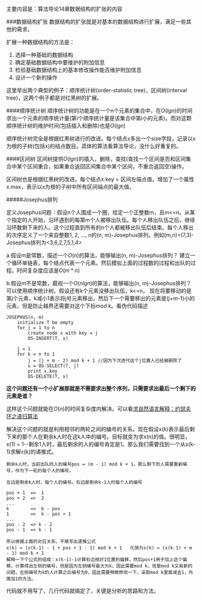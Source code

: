 主要内容是：算法导论14章数据结构的扩张的内容

###数据结构扩张
数据结构的扩张就是对基本的数据结构进行扩展，满足一些其他的需求。

扩展一种数据结构的方法是：
1. 选择一种基础的数据结构
2. 确定基础数据结构中要维护的附加信息
3. 检验基础数据结构上的基本修改操作能否维护附加信息
4. 设计一个新的操作


这里举出两个典型的例子：顺序统计树(order-statistic tree)，区间树(interval tree)，这两个例子都是对红黑树的扩展。


####顺序统计树
顺序统计树的功能是在一个n个元素的集合中，在$O(lgn)$的时间求出一个元素的顺序统计量(第i个顺序统计量是该集合中第i小的元素)。而对这颗顺序统计树的维护时间(包括插入和删除)也是$O(lgn)$

顺序统计树完全是根据红黑树进行的改进。每个结点x多出一个size字段，记录以x为根的子树(包括x)的结点数目。具体的算法看算法导论，没什么好重复的。

####区间树
区间树提供$O(lgn)$的插入，删除，查找(查找一个区间是否和区间集合中某个区间重合，如果重合返回区间集合中某个区间，不重合返回空)操作。


区间树也是根据红黑树的改进。每个结点x.key = 区间左端点值。增加了一个属性x.max，表示以x为根的子树中所有区间端点的最大值。


#####Josephus排列

定义Josephus问题：假设n个人围成一个圈，给定一个正整数m，且m<=n。从某个指定的人开始，沿环遇到的每第m个人被移出队伍。每个人移出队伍之后，继续沿环数剩下来的人。这个过程直到所有的n个人都被移出队伍后结束。每个人移出的次序定义了一个来自整数1, 2, ..., n的(n, m)-Josephus排列。例如(m,n)=(7,3)-Josephus排列为<3,6,2,7,5,1,4>

a.假设m是常数，描述一个$O(n)$的算法，能够输出(n, m)-Josephus排列？
建立一个循环单链表，每个结点代表一个元素。然后模拟上面的过程数的过程和出队的过程。时间复杂度应该是$O(m*n)$

b.假设m不是常数，藐视一个$O(nlgn)$的算法，能够输出(n, m)-Josephus排列？
可以使用顺序统计树。假设还有k个元素没移出队伍，k<=n， 现在将要移动的是第j个元素，k减小1表示将j号元素移出，然后下一个需要移出的元素是(j+m-1)小的元素，但是防止越界还需要对这个下标mod k。看伪代码描述

```
JOSEPHUS(n, m)
	initialize T be empty
	for j = 1 to n
		create node x with key = j
		OS-INSERT(T, x)

	j = 1
	for k = n to 1
		j = (j + m - 2) mod k + 1 //因为下次迭代这个j位置人已经被删除了
		x = OS-SELECT(T, j)
		print x.key
		OS-DELETE(T, x)
```


**这个问题还有一个小扩展那就是不需要求出整个序列，只需要求出最后一个剩下的元素是谁？**

这样这个问题就能在$O(n)$的时间复杂度内解决。可以看[求自然语言解释：约瑟夫环之递归算法](https://www.zhihu.com/question/20065611)

解决这个问题的就是利用相邻的两轮之间的编号的关系。现在假设x(k)表示最后剩下来的那个人在剩余k人时在这k人中的编号。目标就变为求x(n)的值。很明显，x(1) = 1--剩余1人时，最后剩余的人的编号肯定是1。那么我们需要找到一个从x(k-1)求解x(k)的递推式。

```
剩余k人时，当前出队的人的编号pos = (m - 1) mod k + 1，那么剩下的人需要重新编号，作为下一轮的每个人的编号。

左边是剩余k人时，每个人的编号。右边是剩余k-1人时每个人的编号

pos + 1  =>  1
pos + 2  =>  2
...
k        =>  k - pos
1        =>  k - pos + 1
...
pos - 2  => k - 2
pos - 1  => k - 1

所以根据上面的对应关系，不难写出递推公式
x(k) = (x(k-1) - 1 + pos + 1 - 1) mod k + 1   化简为x(k) = (x(k-1) + m - 1) mod k + 1
解释一下个公式的组成：x(k-1)-1计算右边相对1位置的偏移，然后pos+1用于加上这个偏移，计算得出左侧的编号，但是因为左侧编号最大为k，因此需要mod k，但是mod k又有新的问题，左侧编号为k的人计算之后编号为0，因此需要稍微修改一下，采取mod k里面减去1，外面加1的方法。
```

代码就不用写了，几行代码就搞定了，关键是分析的思路和方法。